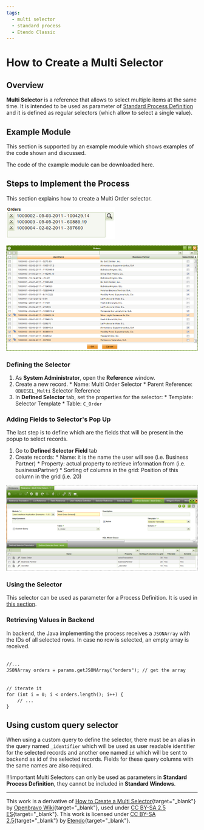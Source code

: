 ```yaml
---
tags:
  - multi selector
  - standard process
  - Etendo Classic
---
```


#  How to Create a Multi Selector
  
##  Overview

**Multi Selector** is a reference that allows to select multiple items at the same time. It is intended to be used as parameter of [Standard Process Definition](../how-to-guides/how-to-create-a-standard-process-definition.md) and it is defined as regular selectors (which allow to select a single value). 

##  Example Module

This section is supported by an example module which shows examples of the code shown and discussed.

The code of the example module can be downloaded here.

##  Steps to Implement the Process

This section explains how to create a Multi Order selector.

![](/assets/developer-guide/etendo-classic/how-to-guides/How_to_create_a_Multi_Selector-1.png)

![](/assets/developer-guide/etendo-classic/how-to-guides/How_to_create_a_Multi_Selector-2.png)

###  Defining the Selector

  1. As **System Administrator**, open the **Reference** window. 
  2. Create a new record. 
    * Name: Multi Order Selector 
    * Parent Reference: `OBUISEL_Multi` Selector Reference 
  3. In **Defined Selector** tab, set the properties for the selector: 
    * Template: Selector Template 
    * Table: `C_Order` 

###  Adding Fields to Selector's Pop Up

The last step is to define which are the fields that will be present in the popup to select records.

  1. Go to **Defined Selector Field** tab 
  2. Create records: 
    * Name: it is the name the user will see (i.e. Business Partner) 
    * Property: actual property to retrieve information from (i.e. businessPartner) 
    * Sorting of columns in the grid: Position of this column in the grid (i.e. 20) 

![](/assets/developer-guide/etendo-classic/how-to-guides/How_to_create_a_Multi_Selector-3.png)

###  Using the Selector

This selector can be used as parameter for a Process Definition. It is used in [this section](../how-to-guides/how-to-create-a-standard-process-definition.md#adding-parameters).

###  Retrieving Values in Backend

In backend, the Java implementing the process receives a `JSONArray` with the IDs of all selected rows. In case no row is selected, an empty array is received.
    
     
    //...
    JSONArray orders = params.getJSONArray("orders"); // get the array
    

    // iterate it
    for (int i = 0; i < orders.length(); i++) {
        // ...
    }

## Using custom query selector

When using a custom query to define the selector, there must be an alias in the query named `_identifier` which will be used as user readable identifier for the selected records and another one named `id` which will be sent to backend as id of the selected records. Fields for these query columns with the same names are also required.

!!!important
    Multi Selectors can only be used as parameters in **Standard Process Definition**, they cannot be included in **Standard Windows**.

---

This work is a derivative of [How to Create a Multi Selector](http://wiki.openbravo.com/wiki/How_to_create_a_Multi_Selector){target="\_blank"} by [Openbravo Wiki](https://wiki.openbravo.com/wiki/Welcome_to_Openbravo){target="\_blank"}, used under [CC BY-SA 2.5 ES](https://creativecommons.org/licenses/by-sa/2.5/es/){target="\_blank"}. This work is licensed under [CC BY-SA 2.5](https://creativecommons.org/licenses/by-sa/2.5/){target="\_blank"} by [Etendo](https://etendo.software){target="\_blank"}.